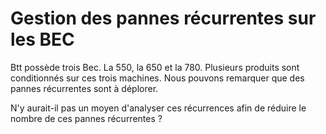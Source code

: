 # Gestion des pannes récurrentes sur les BEC

Btt possède trois Bec. La 550, la 650 et la 780.
Plusieurs produits sont conditionnés sur ces trois machines. Nous pouvons remarquer que des pannes récurrentes sont à déplorer. 

N'y aurait-il pas un moyen d'analyser ces récurrences afin de réduire le nombre de ces pannes récurrentes ?
